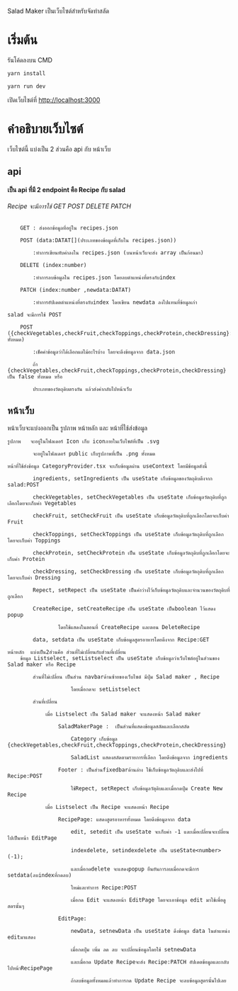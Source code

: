 Salad Maker เป็นเว็บไซต์สำหรับจัดทำสลัด

# เริ่มต้น

รันโค้ดลงบน CMD

```bash
yarn install

yarn run dev

```

เปิดเว็บไซต์ที่ [http://localhost:3000](http://localhost:3000)

# คำอธิบายเว็บไซต์

เว็บไซต์นี้ แบ่งเป็น 2 ส่วนคือ api กับ หน้าเว็บ

## api

#### เป็น api ที่มี 2 endpoint คือ Recipe กับ salad
###### Recipe จะมีการใช้ GET POST DELETE PATCH

        GET : ส่งออกข้อมูลที่อยู่ใน recipes.json

        POST (data:DATAT[](ประเภทของข้อมูลที่เก็บใน recipes.json))

            :ทำการเขียนทับค่าลงใน recipes.json (บนหน้าเว็บจะส่ง array เป็นก้อนมา)

        DELETE (index:number)

            :ทำการลบข้อมูลใน recipes.json โดยลบตำแหน่งที่ตรงกับindex

        PATCH (index:number ,newdata:DATAT)

            :ทำการอัปเดตตำแหน่งที่ตรงกับindex โดยเขียน newdata ลงไปแทนที่ข้อมูลเก่า

    salad จะมีการใช้ POST

        POST ({checkVegetables,checkFruit,checkToppings,checkProtein,checkDressing}:boolean ทั้งหมด)

            :เช็คค่าข้อมูลว่าได้เลือกผลไม้อะไรบ้าง โดยจะดึงข้อมูลจาก data.json 

            ถ้า {checkVegetables,checkFruit,checkToppings,checkProtein,checkDressing}เป็น false ทั้งหมด หรือ 

            ประเภทของวัตถุดิบตรงกัน แล้วส่งค่ากลับไปหน้าเว็บ

## หน้าเว็บ

หน้าเว็บจะแบ่งออกเป็น รูปภาพ หน้าหลัก และ หน้าที่ใช้ส่งข้อมูล

    รูปภาพ   จะอยู่ในโฟลเดอร์ Icon เก็บ iconภายในเว็บไซต์ที่เป็น .svg 

            จะอยู่ในโฟลเดอร์ public เก็บรูปภาพที่เป็น .png ทั้งหมด

    หน้าที่ใช้ส่งข้อมูล CategoryProvider.tsx จะเก็บข้อมูลผ่าน useContext โดยมีข้อมูลดังนี้

            ingredients, setIngredients เป็น useState เก็บข้อมูลของวัตถุดิบดึงจาก salad:POST

            checkVegetables, setCheckVegetables เป็น useState เก็บข้อมูลวัตถุดิบที่ถูกเลือกโดยจะเก็บค่า Vegetables

            checkFruit, setCheckFruit เป็น useState เก็บข้อมูลวัตถุดิบที่ถูกเลือกโดยจะเก็บค่า Fruit

            checkToppings, setCheckToppings เป็น useState เก็บข้อมูลวัตถุดิบที่ถูกเลือกโดยจะเก็บค่า Toppings

            checkProtein, setCheckProtein เป็น useState เก็บข้อมูลวัตถุดิบที่ถูกเลือกโดยจะเก็บค่า Protein

            checkDressing, setCheckDressing เป็น useState เก็บข้อมูลวัตถุดิบที่ถูกเลือกโดยจะเก็บค่า Dressing 

            Repect, setRepect เป็น useState เป็นค่าว่างไว้เก็บข้อมูลวัตถุดิบและจำนวนของวัตถุดิบที่ถูกเลือก

            CreateRecipe, setCreateRecipe เป็น useState เป็นboolean ไว้แสดง popup  

                    โดยใช้แสดงในตอนที่ CreateRecipe และตอน DeleteRecipe

            data, setdata เป็น useState เก็บข้อมูลสูตรอาหารโดยดึงจาก Recipe:GET

    หน้าหลัก  แบ่งเป็น2ส่วนคือ ส่วนที่ไม่เปลี่ยนกับส่วนที่เปลี่ยน
        ข้อมูล Listselect, setListselect เป็น useState เก็บข้อมูลว่าเว็บไซต์อยู่ในส่วนของ Salad maker หรือ Recipe

            ส่วนที่ไม่เปลี่ยน เป็นส่วน navbarด้านซ้ายของเว็บไซต์ มีปุ่ม Salad maker , Recipe  

                        โดยเมื่อกดจะ setListselect 

            ส่วนที่เปลี่ยน 

                เมื่อ Listselect เป็น Salad maker จะแสดงหน้า Salad maker

                    SaladMakerPage :  เป็นส่วนที่แสดงข้อมูลสลัดและเลือกสลัด

                        Category เก็บข้อมูล {checkVegetables,checkFruit,checkToppings,checkProtein,checkDressing}

                        SaladList แสดงสลัดตามรายการที่เลือก โดยดึงข้อมูลจาก ingredients

                    Footer : เป็นส่วนfixedbarด้านล่าง ใช้เก็บข้อมูลวัตถุดิบและส่งไปที่ Recipe:POST

                        ใช้Repect, setRepect เก็บข้อมูลวัตุดิบและเมื่อกดปุ่ม Create New Recipe

                เมื่อ Listselect เป็น Recipe จะแสดงหน้า Recipe

                    RecipePage: แสดงสูตรอาหารทั้งหมด โดยดึงข้อมูลจาก data 

                        edit, setedit เป็น useState จะเก็บค่า -1 และเมื่อเปลี่ยนจะเปลี่ยนไปเป็นหน้า EditPage

                        indexdelete, setindexdelete เป็น useState<number>(-1);

                        และเมื่อกดdelete จะแสดงpopup ยืนยันการลบเมื่อกดจะมีการ setdata(ลบindexที่กดลบ)

                        ใหม่และทำการ Recipe:POST

                        เมื่อกด Edit จะแสดงหน้า EditPage โดยจะเอาข้อมูล edit มาใช้เพื่อดูสตรนั้นๆ

                    EditPage: 

                        newData, setnewData เป็น useState ดึงข้อมูล data ในตำแหน่ง editมาแสดง 

                        เมื่อกดปุ่ม เพิ่ม ลด ลบ จะเปลี่ยนข้อมูลโดยใช้ setnewData 

                        และเมื่อกด Update Recipeจะส่ง Recipe:PATCH อัปเดตข้อมูลและกลับไปหน้าRecipePage

                        ถ้าลบข้อมูลทั้งหมดแล้วทำการกด Update Recipe จะลบข้อมูลสูตรนั้นไปเลย


